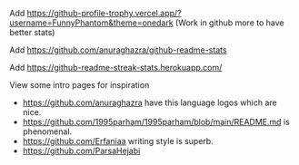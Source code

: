 Add https://github-profile-trophy.vercel.app/?username=FunnyPhantom&theme=onedark (Work in github more to have better stats)

Add https://github.com/anuraghazra/github-readme-stats

Add https://github-readme-streak-stats.herokuapp.com/

View some intro pages for inspiration
 * https://github.com/anuraghazra have this language logos which are nice.
 * https://github.com/1995parham/1995parham/blob/main/README.md is phenomenal.
 * https://github.com/Erfaniaa writing style is superb.
 * https://github.com/ParsaHejabi 
